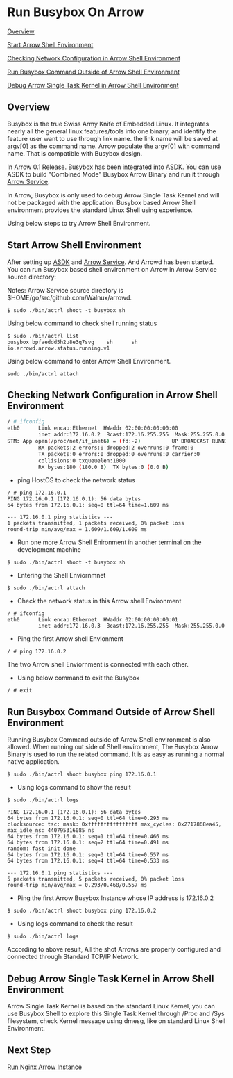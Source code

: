 # Run Busybox On Arrow

[Overview](#overview)

[Start Arrow Shell Environment](#start-arrow-shell-environment)

[Checking Network Configuration in Arrow Shell Environment](#checking-network-configuration-in-arrow-shell-environment)

[Run Busybox Command Outside of Arrow Shell Environment](#run-busybox-command-outside-of-arrow-shell-environment)

[Debug Arrow Single Task Kernel in Arrow Shell Environment](#debug-arrow-single-task-kernel-in-arrow-shell-environment)

## Overview
Busybox is the true Swiss Army Knife of Embedded Linux. It integrates nearly all the general linux features/tools into one binary, and identify the feature user want to use through link name. the link name will be saved at argv[0] as the command name. Arrow populate the argv[0] with command name. That is compatible with Busybox design.

In Arrow 0.1 Release. Busybox has been integrated into [ASDK](https://github.com/Walnux/Atools/tree/master/ASDK). You can use ASDK to build "Combined Mode" Busybox Arrow Binary and run it through [Arrow Service](https://github.com/Walnux/arrowd/blob/master/README.md). 

In Arrow, Busybox is only used to debug Arrow Single Task Kernel and will not be packaged with the application. Busybox based Arrow Shell environment provides the standard Linux Shell using experience.

Using below steps to try Arrow Shell Environment.


## Start Arrow Shell Environment
After setting up [ASDK](https://github.com/Walnux/Atools/tree/master/ASDK) and [Arrow Service](https://github.com/Walnux/arrowd/blob/master/README.md). And Arrowd has been started. You can run Busybox based shell environment on Arrow in Arrow Service source directory:

Notes: Arrow Service source directory is $HOME/go/src/github.com/Walnux/arrowd. 

```shell
$ sudo ./bin/actrl shoot -t busybox sh
```

Using below command to check shell running status
``` shell
$ sudo ./bin/actrl list
busybox bpfaeddd5h2u8e3q7svg    sh      sh      io.arrowd.arrow.status.running.v1
```

Using below command to enter Arrow Shell Environment.

``` shell
sudo ./bin/actrl attach
```

## Checking Network Configuration in Arrow Shell Environment  

``` sh
/ # ifconfig
eth0      Link encap:Ethernet  HWaddr 02:00:00:00:00:00  
          inet addr:172.16.0.2  Bcast:172.16.255.255  Mask:255.255.0.0
STM: App open(/proc/net/if_inet6) = (fd:-2)          UP BROADCAST RUNNING MULTICAST  MTU:1500  Metric:1
          RX packets:2 errors:0 dropped:2 overruns:0 frame:0
          TX packets:0 errors:0 dropped:0 overruns:0 carrier:0
          collisions:0 txqueuelen:1000 
          RX bytes:180 (180.0 B)  TX bytes:0 (0.0 B)
```

- ping HostOS to check the network status

```shell
/ # ping 172.16.0.1
PING 172.16.0.1 (172.16.0.1): 56 data bytes
64 bytes from 172.16.0.1: seq=0 ttl=64 time=1.609 ms

--- 172.16.0.1 ping statistics ---
1 packets transmitted, 1 packets received, 0% packet loss
round-trip min/avg/max = 1.609/1.609/1.609 ms
```

- Run one more Arrow Shell Enironment in another terminal on the development machine

``` shell
$ sudo ./bin/actrl shoot -t busybox sh
```
- Entering the Shell Enviornmnet
``` shell
$ sudo ./bin/actrl attach
```

- Check the network status in this Arrow shell Environment
``` shell
/ # ifconfig
eth0      Link encap:Ethernet  HWaddr 02:00:00:00:00:01  
          inet addr:172.16.0.3  Bcast:172.16.255.255  Mask:255.255.0.0
```
- Ping the first Arrow shell Envionment
```shell
/ # ping 172.16.0.2
```
The two Arrow shell Enviornment is connected with each other.

- Using below command to exit the Busybox

``` shell
/ # exit
```

## Run Busybox Command Outside of Arrow Shell Environment
Running Busybox Command outside of Arrow Shell environment is also allowed. When running out side of Shell environment, The Busybox Arrow Binary is used to run the related command. It is as easy as running a normal native application.

``` shell
$ sudo ./bin/actrl shoot busybox ping 172.16.0.1
```

- Using logs command to show the result

```
$ sudo ./bin/actrl logs

PING 172.16.0.1 (172.16.0.1): 56 data bytes
64 bytes from 172.16.0.1: seq=0 ttl=64 time=0.293 ms
clocksource: tsc: mask: 0xffffffffffffffff max_cycles: 0x2717868ea45, max_idle_ns: 440795316085 ns
64 bytes from 172.16.0.1: seq=1 ttl=64 time=0.466 ms
64 bytes from 172.16.0.1: seq=2 ttl=64 time=0.491 ms
random: fast init done
64 bytes from 172.16.0.1: seq=3 ttl=64 time=0.557 ms
64 bytes from 172.16.0.1: seq=4 ttl=64 time=0.533 ms

--- 172.16.0.1 ping statistics ---
5 packets transmitted, 5 packets received, 0% packet loss
round-trip min/avg/max = 0.293/0.468/0.557 ms
```

- Ping the first Arrow Busybox Instance whose IP address is 172.16.0.2

``` shell
$ sudo ./bin/actrl shoot busybox ping 172.16.0.2
```

- Using logs command to check the result

``` shell
$ sudo ./bin/actrl logs
```
According to above result, All the shot Arrows are properly configured and connected through Standard TCP/IP Network. 

## Debug Arrow Single Task Kernel in Arrow Shell Environment
Arrow Single Task Kernel is based on the standard Linux Kernel, you can use Busybox Shell to explore this Single Task Kernel through /Proc and /Sys filesystem, check Kernel message using dmesg, like on standard Linux Shell Environment.

## Next Step
[Run Nginx Arrow Instance](https://github.com/Walnux/Arrow_Documents/blob/master/Arrowize/Nginx.md)
